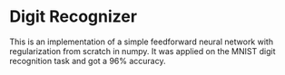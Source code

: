 # Digit Recognizer

This is an implementation of a simple feedforward neural network with regularization from scratch in numpy. It was applied on the MNIST digit recognition task and got a 96% accuracy.
